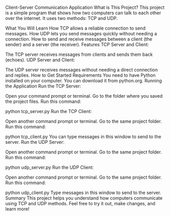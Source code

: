 Client-Server Communication Application
What is This Project?
This project is a simple program that shows how two computers can talk to each other over the internet. It uses two methods: TCP and UDP.

What You Will Learn
How TCP allows a reliable connection to send messages.
How UDP lets you send messages quickly without needing a connection.
How to send and receive messages between a client (the sender) and a server (the receiver).
Features
TCP Server and Client:

The TCP server receives messages from clients and sends them back (echoes).
UDP Server and Client:

The UDP server receives messages without needing a direct connection and replies.
How to Get Started
Requirements
You need to have Python installed on your computer. You can download it from python.org.
Running the Application
Run the TCP Server:

Open your command prompt or terminal.
Go to the folder where you saved the project files.
Run this command:

python tcp_server.py
Run the TCP Client:

Open another command prompt or terminal.
Go to the same project folder.
Run this command:

python tcp_client.py
You can type messages in this window to send to the server.
Run the UDP Server:

Open another command prompt or terminal.
Go to the same project folder.
Run this command:

python udp_server.py
Run the UDP Client:

Open another command prompt or terminal.
Go to the same project folder.
Run this command:

python udp_client.py
Type messages in this window to send to the server.
Summary
This project helps you understand how computers communicate using TCP and UDP methods. Feel free to try it out, make changes, and learn more!

